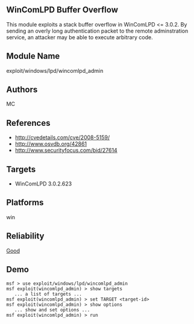 ## WinComLPD Buffer Overflow

This module exploits a stack buffer overflow in WinComLPD <= 
3.0.2. By sending an overly long authentication packet to 
the remote adminstration service, an attacker may be able to 
execute arbitrary code.


## Module Name
exploit/windows/lpd/wincomlpd_admin

## Authors
MC


## References
* http://cvedetails.com/cve/2008-5159/
* http://www.osvdb.org/42861
* http://www.securityfocus.com/bid/27614



## Targets
* WinComLPD 3.0.2.623


## Platforms
win

## Reliability
[Good](https://github.com/rapid7/metasploit-framework/wiki/Exploit-Ranking)

## Demo

```
msf > use exploit/windows/lpd/wincomlpd_admin
msf exploit(wincomlpd_admin) > show targets
   ... a list of targets ...
msf exploit(wincomlpd_admin) > set TARGET <target-id>
msf exploit(wincomlpd_admin) > show options
   ... show and set options ...
msf exploit(wincomlpd_admin) > run
```
    
    